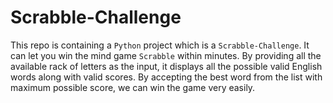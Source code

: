 # Scrabble-Challenge
This repo is containing a `Python` project which is a `Scrabble-Challenge`. It can let you win the mind game `Scrabble` within minutes.
By providing all the available rack of letters as the input, it displays all the possible valid English words along with valid scores. By accepting the best word from the list with maximum possible score, we can win the game very easily. 

